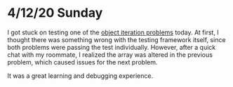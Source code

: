 # 4/12/20 Sunday 

I got stuck on testing one of the [object iteration problems](../exercises/object-iteration.js) today. At first, I thought there was something wrong with the testing framework itself, since both problems were passing the test individually. However, after a quick chat with my roommate, I realized the array was altered in the previous problem, which caused issues for the next problem. 

It was a great learning and debugging experience. 



